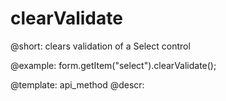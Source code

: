 clearValidate
=============

@short: clears validation of a Select control





@example:
form.getItem("select").clearValidate();


@template: api_method
@descr:


